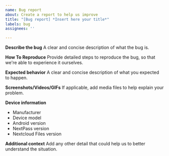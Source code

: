 ```yaml
---
name: Bug report
about: Create a report to help us improve
title: "[Bug report] *Insert here your title*"
labels: bug
assignees: ''

---
```


**Describe the bug**
A clear and concise description of what the bug is.

**How To Reproduce**
Provide detailed steps to reproduce the bug, so that we're able to experience it ourselves.

**Expected behavior**
A clear and concise description of what you expected to happen.

**Screenshots/Videos/GIFs**
If applicable, add media files to help explain your problem.

**Device information**
 - Manufacturer
 - Device model
 - Android version
 - NextPass version
 - Nextcloud Files version

**Additional context**
Add any other detail that could help us to better understand the situation.
